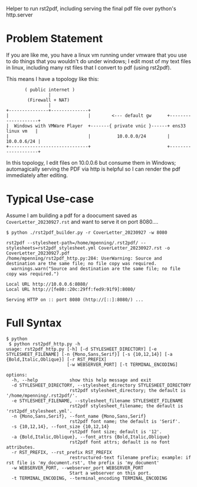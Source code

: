 Helper to run rst2pdf, including serving the final pdf file over python's http.server

# Problem Statement
If you are like me, you have a linux vm running under vmware that you use to do things that you wouldn't do under windows; I edit most of my text files in linux, including many rst files that I convert to pdf (using rst2pdf).

This means I have a topology like this:

```
       ( public internet )
                |
        (Firewall + NAT)
                |
+---------------+--------------+
|                              |        <--- default gw      +--------------------+
|  Windows with VMWare Player  +-------{ private vnic }------+ ens33   linux vm   |
|                              |          10.0.0.0/24        |        10.0.0.6/24 |
+------------------------------+                             +--------------------+
```

In this topology, I edit files on 10.0.0.6 but consume them in Windows; automagically serving the PDF via http is helpful so I can render the pdf immediately after editing.

# Typical Use-case

Assume I am building a pdf for a doocument saved as `CoverLetter_20230927.rst` and want to serve it on port 8080....

```
$ python ./rst2pdf_builder.py -r CoverLetter_20230927 -w 8080

rst2pdf --stylesheet-path=/home/mpenning/.rst2pdf/ --stylesheets=rst2pdf_stylesheet.yml CoverLetter_20230927.rst -o CoverLetter_20230927.pdf
/home/mpenning/rst2pdf_http.py:284: UserWarning: Source and destination are the same file; no file copy was required.
  warnings.warn("Source and destination are the same file; no file copy was required.")

Local URL http://10.0.0.6:8080/
Local URL http://[fe80::20c:29ff:fed9:91f9]:8080/

Serving HTTP on :: port 8080 (http://[::]:8080/) ...
```

# Full Syntax

```
$ python
 $ python rst2pdf_http.py -h
usage: rst2pdf_http.py [-h] [-d STYLESHEET_DIRECTORY] [-e STYLESHEET_FILENAME] [-n {Mono,Sans,Serif}] [-s {10,12,14}] [-a {Bold,Italic,Oblique}] [-r RST_PREFIX]
                       [-w WEBSERVER_PORT] [-t TERMINAL_ENCODING]

options:
  -h, --help            show this help message and exit
  -d STYLESHEET_DIRECTORY, --stylesheet_directory STYLESHEET_DIRECTORY
                        rst2pdf stylesheet_directory; the default is '/home/mpenning/.rst2pdf/'.
  -e STYLESHEET_FILENAME, --stylesheet_filename STYLESHEET_FILENAME
                        rst2pdf stylesheet_filename; the default is 'rst2pdf_stylesheet.yml'.
  -n {Mono,Sans,Serif}, --font_name {Mono,Sans,Serif}
                        rst2pdf font name; the default is 'Serif'.
  -s {10,12,14}, --font_size {10,12,14}
                        rst2pdf font size; default is '12'.
  -a {Bold,Italic,Oblique}, --font_attrs {Bold,Italic,Oblique}
                        rst2pdf font attrs; default is no font attributes.
  -r RST_PREFIX, --rst_prefix RST_PREFIX
                        restructured-text filename prefix; example: if rst file is 'my_document.rst', the prefix is 'my_document'
  -w WEBSERVER_PORT, --webserver_port WEBSERVER_PORT
                        Start a webserver on this port.
  -t TERMINAL_ENCODING, --terminal_encoding TERMINAL_ENCODING 
```

